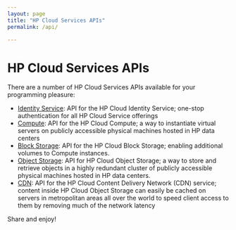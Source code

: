 ```yaml
---
layout: page
title: "HP Cloud Services APIs"
permalink: /api/

---
```

# HP Cloud Services APIs

There are a number of HP Cloud Services APIs available for your programming pleasure:

* [Identity Service](/identity/api): API for the HP Cloud Identity Service; one-stop authentication for all HP Cloud Service offerings
* [Compute](/compute/api): API for the HP Cloud Compute; a way to instantiate virtual servers on publicly accessible physical machines hosted in HP data centers
* [Block Storage](/block-storage/api): API for the HP Cloud Block Storage; enabling additional volumes to Compute instances.
* [Object Storage](/object-storage/api): API for HP Cloud Object Storage; a way to store and retrieve objects in a highly redundant cluster of publicly accessible physical machines hosted in HP data centers. 
* [CDN](cdn/api): API for the HP Cloud Content Delivery Network (CDN) service; content inside HP Cloud Object Storage can easily be cached on servers in metropolitan areas all over the world to speed client access to them by removing much of the network latency

Share and enjoy!